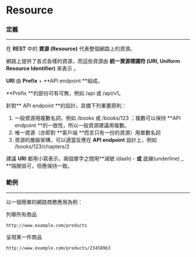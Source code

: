 # Resource

### 定義

---

在 **REST** 中的 **資源 \(Resource\)** 代表整個網路上的資源。

網路上提供了各式各樣的資源，而這些資源由 **統一資源標識符 \(URI, Uniform Resource Identifier\)**  來表示 。

**URI** 由 **Prefix** + **API endpoint **組成。

**Prefix **的部份可有可無，例如 \/api 或 \/api\/v1。

針對** API endpoint **的設計，具備下列重要原則：
1. 一般資源用複數名詞，例如 \/books 或 \/books\/123 ；複數可以保持 **API endpoint **的一致性，所以一般資源建議用複數。
2. 唯一資源（亦即對 **客戶端 **而言只有一份的資源）用單數名詞
3. 資源的層級架構，可以適當反應在 **API endpoint** 設計上，例如 \/books\/123\/chapters\/2

建議 **URI** 都用小寫表示，兩個單字之間用**減號 \(dash\)  -  **或** 底線\(underline\) \_ **隔開皆可，但應保持一致。

### 範例

---

以一個簡單的網路商務應用為例：

列舉所有商品

```
http://www.example.com/products
```

呈現某一件商品

```
http://www.example.com/products/23458963
```

